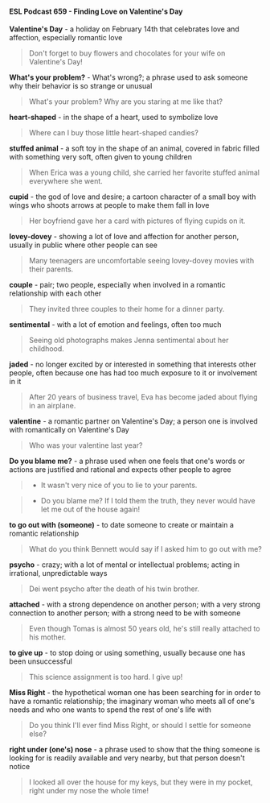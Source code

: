 #### ESL Podcast 659 - Finding Love on Valentine's Day

**Valentine's Day** - a holiday on February 14th
that celebrates love and affection,
especially romantic love

> Don't forget to buy flowers and chocolates for your wife on Valentine's Day!

**What's your problem?** - What's wrong?; a phrase used to ask someone why
their behavior is so strange or unusual

> What's your problem? Why are you staring at me like that?

**heart-shaped** - in the shape of a heart, used to symbolize love

> Where can I buy those little heart-shaped candies?

**stuffed animal** - a soft toy in the shape of an animal, covered in fabric filled with
something very soft, often given to young children

> When Erica was a young child, she carried her favorite stuffed animal
everywhere she went.

**cupid** - the god of love and desire; a cartoon character of a small boy with wings
who shoots arrows at people to make them fall in love

> Her boyfriend gave her a card with pictures of flying cupids on it.

**lovey-dovey** - showing a lot of love and affection for another person, usually in
public where other people can see

> Many teenagers are uncomfortable seeing lovey-dovey movies with their
parents.

**couple** - pair; two people, especially when involved in a romantic relationship
with each other

> They invited three couples to their home for a dinner party.

**sentimental** - with a lot of emotion and feelings, often too much

> Seeing old photographs makes Jenna sentimental about her childhood.

**jaded** - no longer excited by or interested in something that interests other
people, often because one has had too much exposure to it or involvement in it

> After 20 years of business travel, Eva has become jaded about flying in an
airplane.

**valentine** - a romantic partner on Valentine's Day; a person one is involved with
romantically on Valentine's Day

> Who was your valentine last year?

**Do you blame me?** - a phrase used when one feels that one's words or actions
are justified and rational and expects other people to agree

> - It wasn't very nice of you to lie to your parents.

> - Do you blame me? If I told them the truth, they never would have let me out
of the house again!

**to go out with (someone)** - to date someone to create or maintain a romantic
relationship

> What do you think Bennett would say if I asked him to go out with me?

**psycho** - crazy; with a lot of mental or intellectual problems; acting in irrational,
unpredictable ways

> Dei went psycho after the death of his twin brother.

**attached** - with a strong dependence on another person; with a very strong
connection to another person; with a strong need to be with someone

> Even though Tomas is almost 50 years old, he's still really attached to his
mother.

**to give up** - to stop doing or using something, usually because one has been
unsuccessful

> This science assignment is too hard. I give up!

**Miss Right** - the hypothetical woman one has been searching for in order to
have a romantic relationship; the imaginary woman who meets all of one's needs
and who one wants to spend the rest of one's life with

> Do you think I'll ever find Miss Right, or should I settle for someone else?

**right under (one's) nose** - a phrase used to show that the thing someone is
looking for is readily available and very nearby, but that person doesn't notice

> I looked all over the house for my keys, but they were in my pocket, right under
my nose the whole time!


